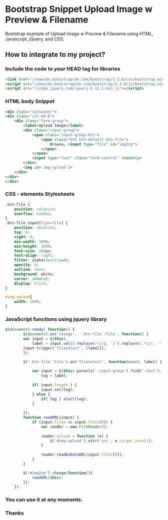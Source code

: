 # Bootstrap Snippet Upload Image w Preview & Filename
Bootstrap example of Upload Image w Preview &amp; Filename using HTML, Javascript, jQuery, and CSS.

## How to integrate to my project?

### Include the code to your HEAD tag for libraries 
```html
<link href="//maxcdn.bootstrapcdn.com/bootstrap/3.3.0/css/bootstrap.min.css" rel="stylesheet" id="bootstrap-css">
<script src="//maxcdn.bootstrapcdn.com/bootstrap/3.3.0/js/bootstrap.min.js"></script>
<script src="//code.jquery.com/jquery-1.11.1.min.js"></script>
```

### HTML body Snippet
```html
<div class="container">
<div class="col-md-6">
    <div class="form-group">
        <label>Upload Image</label>
        <div class="input-group">
            <span class="input-group-btn">
                <span class="btn btn-default btn-file">
                    Browse… <input type="file" id="imgInp">
                </span>
            </span>
            <input type="text" class="form-control" readonly>
        </div>
        <img id='img-upload'/>
    </div>
</div>
</div>
```

### CSS - elements Stylesheets
```css
.btn-file {
    position: relative;
    overflow: hidden;
}
.btn-file input[type=file] {
    position: absolute;
    top: 0;
    right: 0;
    min-width: 100%;
    min-height: 100%;
    font-size: 100px;
    text-align: right;
    filter: alpha(opacity=0);
    opacity: 0;
    outline: none;
    background: white;
    cursor: inherit;
    display: block;
}

#img-upload{
    width: 100%;
}
```

### JavaScript functions using jquery library 
```javascript
$(document).ready( function() {
    	$(document).on('change', '.btn-file :file', function() {
		var input = $(this),
			label = input.val().replace(/\\/g, '/').replace(/.*\//, '');
		input.trigger('fileselect', [label]);
		});

		$('.btn-file :file').on('fileselect', function(event, label) {
		    
		    var input = $(this).parents('.input-group').find(':text'),
		        log = label;
		    
		    if( input.length ) {
		        input.val(log);
		    } else {
		        if( log ) alert(log);
		    }
	    
		});
		function readURL(input) {
		    if (input.files && input.files[0]) {
		        var reader = new FileReader();
		        
		        reader.onload = function (e) {
		            $('#img-upload').attr('src', e.target.result);
		        }
		        
		        reader.readAsDataURL(input.files[0]);
		    }
		}

		$("#imgInp").change(function(){
		    readURL(this);
		}); 	
	});
```

### You can use it at any moments.
### Thanks

